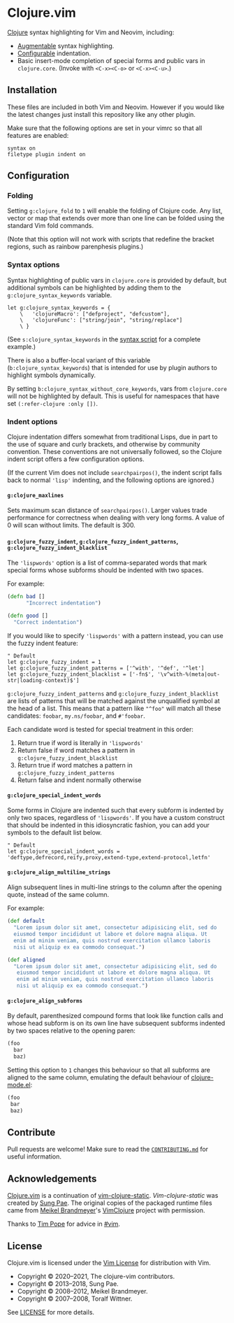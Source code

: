 # Clojure.vim

[Clojure][] syntax highlighting for Vim and Neovim, including:

- [Augmentable](#syntax-options) syntax highlighting.
- [Configurable](#indent-options) indentation.
- Basic insert-mode completion of special forms and public vars in
  `clojure.core`.  (Invoke with `<C-x><C-o>` or `<C-x><C-u>`.)


## Installation

These files are included in both Vim and Neovim.  However if you would like the
latest changes just install this repository like any other plugin.

Make sure that the following options are set in your vimrc so that all features
are enabled:

```vim
syntax on
filetype plugin indent on
```


## Configuration

### Folding

Setting `g:clojure_fold` to `1` will enable the folding of Clojure code.  Any
list, vector or map that extends over more than one line can be folded using
the standard Vim fold commands.

(Note that this option will not work with scripts that redefine the bracket
regions, such as rainbow parenphesis plugins.)


### Syntax options

Syntax highlighting of public vars in `clojure.core` is provided by default,
but additional symbols can be highlighted by adding them to the
`g:clojure_syntax_keywords` variable.

```vim
let g:clojure_syntax_keywords = {
    \   'clojureMacro': ["defproject", "defcustom"],
    \   'clojureFunc': ["string/join", "string/replace"]
    \ }
```

(See `s:clojure_syntax_keywords` in the [syntax script](syntax/clojure.vim) for
a complete example.)

There is also a buffer-local variant of this variable (`b:clojure_syntax_keywords`)
that is intended for use by plugin authors to highlight symbols dynamically.

By setting `b:clojure_syntax_without_core_keywords`, vars from `clojure.core`
will not be highlighted by default.  This is useful for namespaces that have
set `(:refer-clojure :only [])`.


### Indent options

Clojure indentation differs somewhat from traditional Lisps, due in part to
the use of square and curly brackets, and otherwise by community convention.
These conventions are not universally followed, so the Clojure indent script
offers a few configuration options.

(If the current Vim does not include `searchpairpos()`, the indent script falls
back to normal `'lisp'` indenting, and the following options are ignored.)


#### `g:clojure_maxlines`

Sets maximum scan distance of `searchpairpos()`.  Larger values trade
performance for correctness when dealing with very long forms.  A value of
0 will scan without limits.  The default is 300.


#### `g:clojure_fuzzy_indent`, `g:clojure_fuzzy_indent_patterns`, `g:clojure_fuzzy_indent_blacklist`

The `'lispwords'` option is a list of comma-separated words that mark special
forms whose subforms should be indented with two spaces.

For example:

```clojure
(defn bad []
      "Incorrect indentation")

(defn good []
  "Correct indentation")
```

If you would like to specify `'lispwords'` with a pattern instead, you can use
the fuzzy indent feature:

```vim
" Default
let g:clojure_fuzzy_indent = 1
let g:clojure_fuzzy_indent_patterns = ['^with', '^def', '^let']
let g:clojure_fuzzy_indent_blacklist = ['-fn$', '\v^with-%(meta|out-str|loading-context)$']
```

`g:clojure_fuzzy_indent_patterns` and `g:clojure_fuzzy_indent_blacklist` are
lists of patterns that will be matched against the unqualified symbol at the
head of a list.  This means that a pattern like `"^foo"` will match all these
candidates: `foobar`, `my.ns/foobar`, and `#'foobar`.

Each candidate word is tested for special treatment in this order:

1. Return true if word is literally in `'lispwords'`
2. Return false if word matches a pattern in `g:clojure_fuzzy_indent_blacklist`
3. Return true if word matches a pattern in `g:clojure_fuzzy_indent_patterns`
4. Return false and indent normally otherwise


#### `g:clojure_special_indent_words`

Some forms in Clojure are indented such that every subform is indented by only
two spaces, regardless of `'lispwords'`.  If you have a custom construct that
should be indented in this idiosyncratic fashion, you can add your symbols to
the default list below.

```vim
" Default
let g:clojure_special_indent_words = 'deftype,defrecord,reify,proxy,extend-type,extend-protocol,letfn'
```


#### `g:clojure_align_multiline_strings`

Align subsequent lines in multi-line strings to the column after the opening
quote, instead of the same column.

For example:

```clojure
(def default
  "Lorem ipsum dolor sit amet, consectetur adipisicing elit, sed do
  eiusmod tempor incididunt ut labore et dolore magna aliqua. Ut
  enim ad minim veniam, quis nostrud exercitation ullamco laboris
  nisi ut aliquip ex ea commodo consequat.")

(def aligned
  "Lorem ipsum dolor sit amet, consectetur adipisicing elit, sed do
   eiusmod tempor incididunt ut labore et dolore magna aliqua. Ut
   enim ad minim veniam, quis nostrud exercitation ullamco laboris
   nisi ut aliquip ex ea commodo consequat.")
```


#### `g:clojure_align_subforms`

By default, parenthesized compound forms that look like function calls and
whose head subform is on its own line have subsequent subforms indented by
two spaces relative to the opening paren:

```clojure
(foo
  bar
  baz)
```

Setting this option to `1` changes this behaviour so that all subforms are
aligned to the same column, emulating the default behaviour of
[clojure-mode.el](https://github.com/clojure-emacs/clojure-mode):

```clojure
(foo
 bar
 baz)
```


## Contribute

Pull requests are welcome!  Make sure to read the
[`CONTRIBUTING.md`](CONTRIBUTING.md) for useful information.


## Acknowledgements

[Clojure.vim][] is a continuation of [vim-clojure-static][].
_Vim-clojure-static_ was created by [Sung Pae](https://github.com/guns).  The
original copies of the packaged runtime files came from
[Meikel Brandmeyer](http://kotka.de/)'s [VimClojure][] project with permission.

Thanks to [Tim Pope](https://github.com/tpope/) for advice in
[#vim](https://www.vi-improved.org/).


## License

Clojure.vim is licensed under the [Vim
License](http://vimdoc.sourceforge.net/htmldoc/uganda.html#license) for
distribution with Vim.

- Copyright © 2020–2021, The clojure-vim contributors.
- Copyright © 2013–2018, Sung Pae.
- Copyright © 2008–2012, Meikel Brandmeyer.
- Copyright © 2007–2008, Toralf Wittner.

See [LICENSE](https://github.com/clojure-vim/clojure.vim/blob/master/LICENSE)
for more details.


<!-- Links -->

[clojure.vim]: https://github.com/clojure-vim/clojure.vim
[vim-clojure-static]: https://github.com/guns/vim-clojure-static
[vimclojure]: https://www.vim.org/scripts/script.php?script_id=2501
[clojure]: https://clojure.org

<!-- vim: set tw=79 : -->
